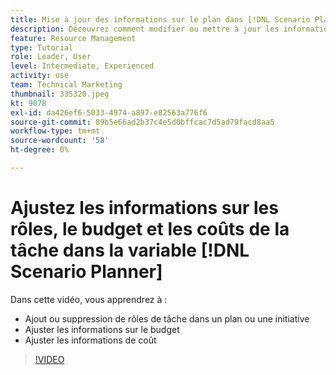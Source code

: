 ```yaml
---
title: Mise à jour des informations sur le plan dans [!DNL Scenario Planner]
description: Découvrez comment modifier ou mettre à jour les informations sur le rôle, le budget ou les coûts d’une tâche après la création d’un plan ou d’une initiative dans la section [!DNL Scenario Planner].
feature: Resource Management
type: Tutorial
role: Leader, User
level: Intermediate, Experienced
activity: use
team: Technical Marketing
thumbnail: 335320.jpeg
kt: 9078
exl-id: da426ef6-5033-4974-a897-e82563a776f6
source-git-commit: 89b5e66ad2b37c4e5d0bffcac7d5ad79facd8aa5
workflow-type: tm+mt
source-wordcount: '58'
ht-degree: 0%

---
```


# Ajustez les informations sur les rôles, le budget et les coûts de la tâche dans la variable [!DNL Scenario Planner]

Dans cette vidéo, vous apprendrez à :

* Ajout ou suppression de rôles de tâche dans un plan ou une initiative
* Ajuster les informations sur le budget
* Ajuster les informations de coût

>[!VIDEO](https://video.tv.adobe.com/v/335320/?quality=12)
